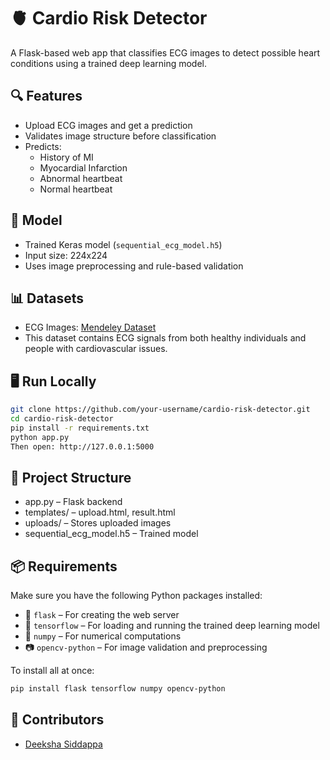 # 🫀 Cardio Risk Detector

A Flask-based web app that classifies ECG images to detect possible heart conditions using a trained deep learning model.

## 🔍 Features

- Upload ECG images and get a prediction
- Validates image structure before classification
- Predicts:
  - History of MI
  - Myocardial Infarction
  - Abnormal heartbeat
  - Normal heartbeat

## 🧠 Model

- Trained Keras model (`sequential_ecg_model.h5`)
- Input size: 224x224
- Uses image preprocessing and rule-based validation

## 📊 Datasets

- ECG Images: [Mendeley Dataset](https://data.mendeley.com/datasets/gwbz3fsgp8/2)  
- This dataset contains ECG signals from both healthy individuals and people with cardiovascular issues.

## 🖥️ Run Locally

```bash
git clone https://github.com/your-username/cardio-risk-detector.git
cd cardio-risk-detector
pip install -r requirements.txt
python app.py
Then open: http://127.0.0.1:5000
```
## 📂 Project Structure

- app.py – Flask backend
- templates/ – upload.html, result.html
- uploads/ – Stores uploaded images
- sequential_ecg_model.h5 – Trained model

## 📦 Requirements

Make sure you have the following Python packages installed:

- 🧪 `flask` – For creating the web server
- 🧠 `tensorflow` – For loading and running the trained deep learning model
- 🔢 `numpy` – For numerical computations
- 📷 `opencv-python` – For image validation and preprocessing

To install all at once:
```bash
pip install flask tensorflow numpy opencv-python
```

## 👥 Contributors

- [Deeksha Siddappa](https://github.com/Deeksha-Siddappa/cardio-risk-detector)

